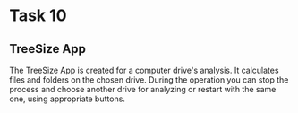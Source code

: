 # Task 10


## TreeSize App

The TreeSize App is created for a computer drive's analysis.
It calculates files and folders on the chosen drive.
During the operation you can stop the process and choose another drive for analyzing or
restart with the same one, using appropriate buttons.
